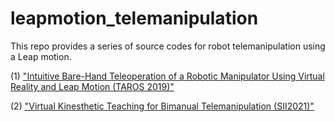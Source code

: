 # leapmotion_telemanipulation
This repo provides a series of source codes for robot telemanipulation using a Leap motion. 

(1) ["Intuitive Bare-Hand Teleoperation of a Robotic Manipulator Using Virtual Reality and Leap Motion (TAROS 2019)"](https://github.com/inmo-jang/leapmotion_telemanipulation/blob/master/01_taros.md)

(2) ["Virtual  Kinesthetic  Teaching  for  Bimanual  Telemanipulation (SII2021)"](https://github.com/inmo-jang/leapmotion_telemanipulation/blob/master/02_virtualmarker.md)
